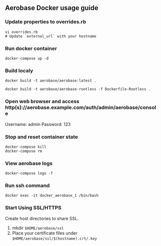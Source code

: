 ## Aerobase Docker usage guide

### Update properties to overrides.rb
```
vi overrides.rb
# Update `external_url` with your hostname
```
### Run docker container
```
docker-compose up -d
```
### Build localy
```
docker build -t aerobase/aerobase:latest .
```
```
docker build -t aerobase/aerobase-rootless -f Dockerfile-Rootless .
```
### Open web browser and access http(s)://aerobase.example.com/auth/admin/aerobase/console
Username: admin
Password: 123

### Stop and reset container state
```
docker-compose kill
docker-compose rm
```

### View aerobase logs
```
docker-compose logs -f
```

### Run ssh command
```
docker exec -it docker_aerobase_1 /bin/bash
```

### Start Using SSL/HTTPS
Create host directories to share SSL.
1. mkdir `$HOME/aerobase/ssl`
2. Place your certificate files under `$HOME/aerobase/ssl/$(hostname).crt/.key`

